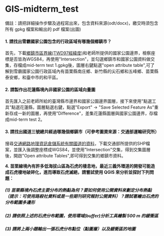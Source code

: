 # GIS-midterm_test

備註：請把詳細操作步驟及過程寫出來，包含資料來源(odt/docx)，繳交時須包含所有 gpkg 檔案和輸出的 pdf 檔案(出圖)

#### 1. 請找出雪霸國家公園包含的行政區域有哪幾個鄉鎮市？

首先，下載[鄉鎮市區界線(TWD97經緯度)](https://data.gov.tw/dataset/7441?fbclid=IwAR0PuUxCtZK7320qEO5_QgSh8T7i4mMviSRxf2QJG8eZqtHV4c9qDZYei10)和老師所提供的國家公園邊界，檢察座標是否皆為WGS84，再使用"Intersection"，並勾選鄉鎮市和國家公園資料做交集，存檔成mid-term test 1.gpkg後，圖層右鍵點選"open attribute table",可了解到雪霸國家公園行政區域內有苗栗縣南庄鄉、新竹縣的尖石鄉和五峰鄉、苗栗縣泰安鄉，和臺中市的和平區。

#### 2. 請製作出花蓮縣境內非國家公園的區域向量圖

首先匯入之前老師所給的臺灣縣市邊界和國家公園邊界圖層，接下來使用"點選工具"點選花蓮縣，圖層點選右鍵，點選"Export" -> "Save Selected Feature As"重新存成一新的圖層，再使用"Difference"，差集花蓮縣圖層與國家公園邊界，存檔成mid-term test 2。

#### 3. 請找出國道三號總共經過哪幾個鄉鎮市（可參考圖資來源：交通部運輸研究所）

搜尋[交通網路地理資訊倉儲系統有關國道的資料](https://gist.motc.gov.tw/gist_web/MapDataService/Retrieval?fbclid=IwAR1dz_0o9glL8fjqIhZgXpAwh1_QMR83GnXC3611qQ7Tv0QW10-nCs0b1YM)，下載交通部所提供的SHP檔案，並匯入後調整座標成WGS84，並使用"Intersection"交集，得到交集圖層後，開啟"Open attribute Tables",即可得到交集的鄉鎮市資料。

**4. 苗栗線境內有許多低海拔山區為石虎的棲息地，最近三義外環道的開發可能造成石虎棲地破碎化，進而導致石虎滅絕，請嘗試使用 QGIS 來分析並探討下列問題：**

##### (1) 苗栗縣境內石虎主要分布的熱點為何？要如何使用公開資料來劃定分布熱點（提示：可使用路殺社資料或是一些期刊研究報討公開資料）？請試著繪出石虎的分布範圍多邊形

##### (2) 請依照上述的石虎分布範圍，使用環域(buffer)分析工具繪製 500 m 的緩衝區

##### (3) 請將上兩小題輸出一張石虎分布點位（點圖層）以及緩衝區的地圖


